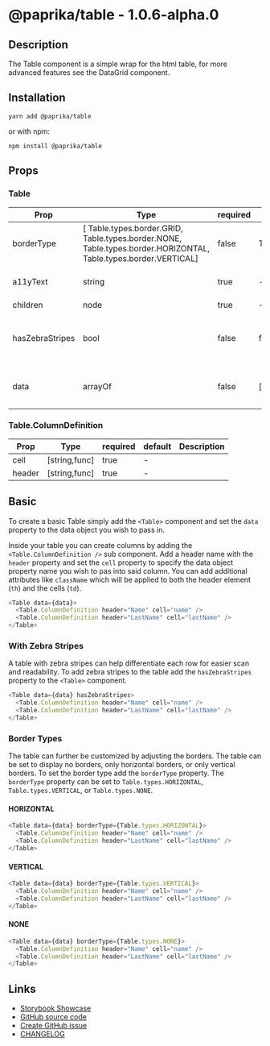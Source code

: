 <!-- start: Autogenerated - do not modify -->

# @paprika/table - 1.0.6-alpha.0

## Description

The Table component is a simple wrap for the html table, for more advanced features see the DataGrid component.

## Installation

```
yarn add @paprika/table
```

or with npm:

```
npm install @paprika/table
```

## Props

### Table

| Prop            | Type                                                                                                            | required | default                       | Description                                     |
| --------------- | --------------------------------------------------------------------------------------------------------------- | -------- | ----------------------------- | ----------------------------------------------- |
| borderType      | [ Table.types.border.GRID, Table.types.border.NONE, Table.types.border.HORIZONTAL, Table.types.border.VERTICAL] | false    | Table.types.border.HORIZONTAL | Define the look for borders in the table        |
| a11yText        | string                                                                                                          | true     | -                             | Accessible description of the table             |
| children        | node                                                                                                            | true     | -                             |                                                 |
| hasZebraStripes | bool                                                                                                            | false    | false                         | Add an alternating background on the table rows |
| data            | arrayOf                                                                                                         | false    | []                            | Array of data to be stored in the Table         |

### Table.ColumnDefinition

| Prop   | Type          | required | default | Description |
| ------ | ------------- | -------- | ------- | ----------- |
| cell   | [string,func] | true     | -       |             |
| header | [string,func] | true     | -       |             |

<!-- end: Autogenerated - do not modify -->
<!-- content -->

## Basic

To create a basic Table simply add the `<Table>` component and set the `data` property to the data object you wish to pass in.

Inside your table you can create columns by adding the `<Table.ColumnDefinition />` sub component. Add a header name with the `header` property and set the `cell` property to specify the data object property name you wish to pas into said column. You can add additional attributes like `className` which will be applied to both the header element (`th`) and the cells (`td`).

```js
<Table data={data}>
  <Table.ColumnDefinition header="Name" cell="name" />
  <Table.ColumnDefinition header="LastName" cell="lastName" />
</Table>
```

### With Zebra Stripes

A table with zebra stripes can help differentiate each row for easier scan and readability. To add zebra stripes to the table add the `hasZebraStripes` property to the `<Table>` component.

```js
<Table data={data} hasZebraStripes>
  <Table.ColumnDefinition header="Name" cell="name" />
  <Table.ColumnDefinition header="LastName" cell="lastName" />
</Table>
```

### Border Types

The table can further be customized by adjusting the borders. The table can be set to display no borders, only horizontal borders, or only vertical borders. To set the border type add the `borderType` property. The `borderType` property can be set to `Table.types.HORIZONTAL`, `Table.types.VERTICAL`, or `Table.types.NONE`.

#### HORIZONTAL

```js
<Table data={data} borderType={Table.types.HORIZONTAL}>
  <Table.ColumnDefinition header="Name" cell="name" />
  <Table.ColumnDefinition header="LastName" cell="lastName" />
</Table>
```

#### VERTICAL

```js
<Table data={data} borderType={Table.types.VERTICAL}>
  <Table.ColumnDefinition header="Name" cell="name" />
  <Table.ColumnDefinition header="LastName" cell="lastName" />
</Table>
```

#### NONE

```js
<Table data={data} borderType={Table.types.NONE}>
  <Table.ColumnDefinition header="Name" cell="name" />
  <Table.ColumnDefinition header="LastName" cell="lastName" />
</Table>
```

<!-- eoContent -->

## Links

- [Storybook Showcase](https://paprika.highbond.com/?path=/story/table-table--showcase)
- [GitHub source code](https://github.com/acl-services/paprika/tree/master/packages/Table/src)
- [Create GitHub issue](https://github.com/acl-services/paprika/issues/new?label=[]&title=@paprika/table%20[help]:%20your%20short%20description&body=%0A%23%20Help%20wanted%0A%0A%23%23%20Please%20write%20your%20question.%0A*A%20clear%20and%20concise%20description%20of%20what%20the%20question%20is*%0A%0A%23%23%20Additional%20context%0A*Add%20any%20other%20context%20or%20screenshots%20about%20your%20question%20here.*%0A)
- [CHANGELOG](https://github.com/acl-services/paprika/tree/master/packages/Table/CHANGELOG.md)
